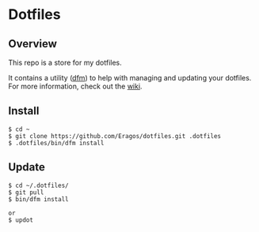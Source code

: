 # Dotfiles

## Overview

This repo is a store for my dotfiles.  

It contains a utility ([dfm](https://github.com/justone/dfm)) to help with managing and updating your dotfiles.
For more information, check out the [wiki](http://github.com/justone/dotfiles/wiki).

## Install

    $ cd ~
    $ git clone https://github.com/Eragos/dotfiles.git .dotfiles
    $ .dotfiles/bin/dfm install 

## Update

	$ cd ~/.dotfiles/
	$ git pull
	$ bin/dfm install 

	or
	$ updot

